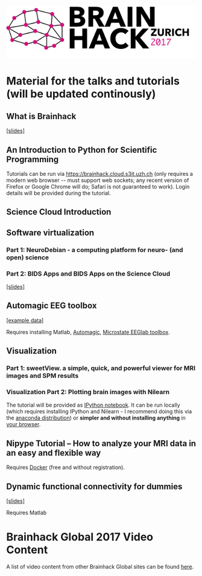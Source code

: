 ![](images/Brainhack_Zurich_2017.png)
# Material for the talks and tutorials (will be updated continously)

## What is Brainhack
[\[slides\]](https://docs.google.com/presentation/d/1bt-sMmYbjCF5kzqH2pUcjRLLpQFtDOrxLRDr5BG6cMk/edit#slide=id.g1cf6b027c2_0_209)

## An Introduction to Python for Scientific Programming
Tutorials can be run via https://brainhack.cloud.s3it.uzh.ch (only requires a modern web browser -- must support web sockets; any recent version of Firefox or Google Chrome will do; Safari is not guaranteed to work). Login details will be provided during the tutorial.

## Science Cloud Introduction

## Software virtualization
### Part 1: NeuroDebian - a computing platform for neuro- (and open) science


### Part 2: BIDS Apps and BIDS Apps on the Science Cloud
[\[slides\]](https://docs.google.com/presentation/d/1gMB3LyjEx7UtECKnSfrTcW9EqWvfSt6wL6KpJuypFn0/edit?usp=sharing)

## Automagic EEG toolbox
[\[example data\]](https://www.dropbox.com/s/ff4lx9m6mj871at/AutomagicData.zip?dl=0)

Requires installing Matlab, [Automagic](https://github.com/amirrezaw/automagic),
[Microstate EEGlab toolbox](https://github.com/atpoulsen/Microstate-EEGlab-toolbox).


## Visualization

### Part 1: sweetView. a simple, quick, and powerful viewer for MRI images and SPM results


### Visualization Part 2: Plotting brain images with Nilearn
The tutorial will be provided as [IPython notebook](github.com/fliem/nilearn_tutorials/blob/master/2_0_visualization_of_brain_images_simple.ipynb).
It can be run locally (which requires installing IPython and Nilearn - I recommend doing this via the [anaconda distribution](http://www.continuum.io/downloads))
or **simpler and without installing anything** in [your browser](brainhack.cloud.s3it.uzh.ch).


## Nipype Tutorial – How to analyze your MRI data in an easy and flexible way
Requires [Docker](https://www.docker.com/products/overview)
(free and without registration).

## Dynamic functional connectivity for dummies
[\[slides\]](http://miplab.epfl.ch/media/BrainHack.pdf)

Requires Matlab



# Brainhack Global 2017 Video Content
A list of video content from other Brainhack Global sites can be found
[here](https://hackpad.com/Brainhack-Global-2017-Video-Content-ZP53JJlhGyJ).
